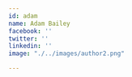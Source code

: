 ```yaml
---
id: adam
name: Adam Bailey
facebook: ''
twitter: ''
linkedin: ''
image: "./../images/author2.png"

---
```

